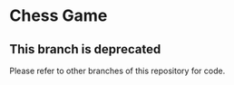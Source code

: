 # Chess Game

## This branch is deprecated
Please refer to other branches of this repository for code.
